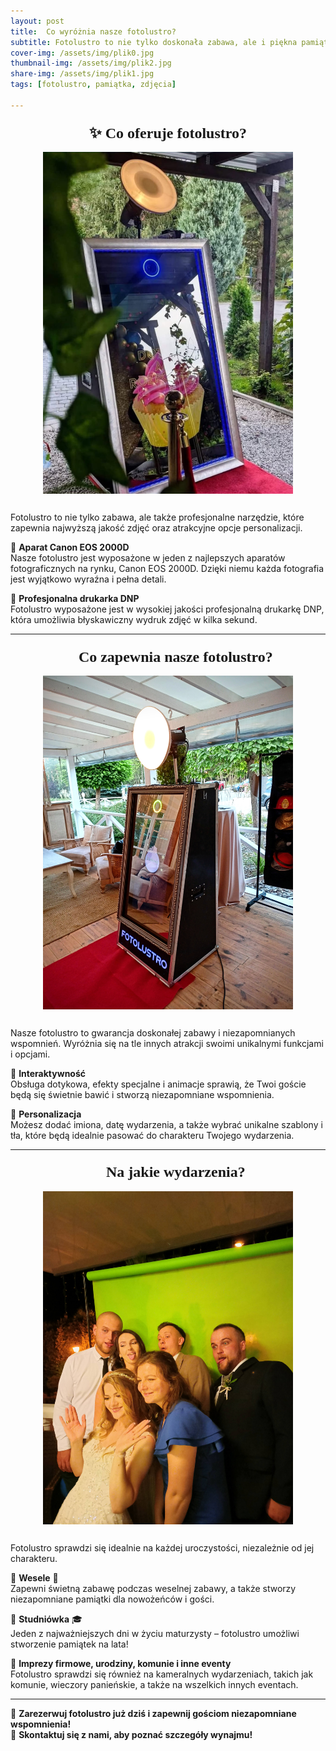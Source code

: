 ```yaml
---
layout: post
title:  Co wyróżnia nasze fotolustro?  
subtitle: Fotolustro to nie tylko doskonała zabawa, ale i piękna pamiątka – zdjęcia gotowe w kilka sekund! 🎊  
cover-img: /assets/img/plik0.jpg
thumbnail-img: /assets/img/plik2.jpg
share-img: /assets/img/plik1.jpg
tags: [fotolustro, pamiątka, zdjęcia]

---
```

### <div style="text-align: center; font-family: 'Copperplate Gothic Light'; font-size: 24px;">✨ Co oferuje fotolustro?</div>  

<div style="display: flex; justify-content: center; align-items: center;">
    <img src="/assets/img/plik1.jpg" alt="Fotolustro – Co oferuje" width="400" style="margin-bottom: 15px;">
</div>

<p>Fotolustro to nie tylko zabawa, ale także profesjonalne narzędzie, które zapewnia najwyższą jakość zdjęć oraz atrakcyjne opcje personalizacji.</p>  

📸 **Aparat Canon EOS 2000D**  
Nasze fotolustro jest wyposażone w jeden z najlepszych aparatów fotograficznych na rynku, Canon EOS 2000D. Dzięki niemu każda fotografia jest wyjątkowo wyraźna i pełna detali.  

📸 **Profesjonalna drukarka DNP**  
Fotolustro wyposażone jest w wysokiej jakości profesjonalną drukarkę DNP, która umożliwia błyskawiczny wydruk zdjęć w kilka sekund.  

---

### <div style="text-align: center; font-family: 'Copperplate Gothic Light'; font-size: 24px;">🎉 Co zapewnia nasze fotolustro?</div>  

<div style="display: flex; justify-content: center; align-items: center;">
    <img src="/assets/img/plik2.jpg" alt="Fotolustro – Co zapewnia" width="400" style="margin-bottom: 15px;">
</div>

<p>Nasze fotolustro to gwarancja doskonałej zabawy i niezapomnianych wspomnień. Wyróżnia się na tle innych atrakcji swoimi unikalnymi funkcjami i opcjami.</p>  

📸 **Interaktywność**  
Obsługa dotykowa, efekty specjalne i animacje sprawią, że Twoi goście będą się świetnie bawić i stworzą niezapomniane wspomnienia.  

📸 **Personalizacja**  
Możesz dodać imiona, datę wydarzenia, a także wybrać unikalne szablony i tła, które będą idealnie pasować do charakteru Twojego wydarzenia.  

---

### <div style="text-align: center; font-family: 'Copperplate Gothic Light'; font-size: 24px;">🎊 Na jakie wydarzenia?</div>  

<div style="display: flex; justify-content: center; align-items: center;">
    <img src="/assets/img/plik3.jpg" alt="Fotolustro – Wydarzenia" width="400" style="margin-bottom: 15px;">
</div>

<p>Fotolustro sprawdzi się idealnie na każdej uroczystości, niezależnie od jej charakteru.</p>  

📸 **Wesele** 💍  
Zapewni świetną zabawę podczas weselnej zabawy, a także stworzy niezapomniane pamiątki dla nowożeńców i gości.  

📸 **Studniówka** 🎓  
Jeden z najważniejszych dni w życiu maturzysty – fotolustro umożliwi stworzenie pamiątek na lata!  

📸 **Imprezy firmowe, urodziny, komunie i inne eventy**  
Fotolustro sprawdzi się również na kameralnych wydarzeniach, takich jak komunie, wieczory panieńskie, a także na wszelkich innych eventach.  

---

📅 **Zarezerwuj fotolustro już dziś i zapewnij gościom niezapomniane wspomnienia!**  
📩 **Skontaktuj się z nami, aby poznać szczegóły wynajmu!**  
